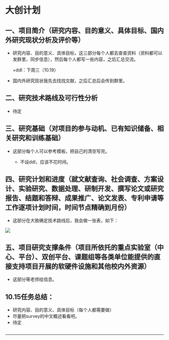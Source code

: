 # 大创计划

## 一、项目简介（研究内容、目的意义、具体目标、国内外研究现状分析及评价等）

+ 研究内容、目的意义、具体目标，这三部分每个人都去查查资料（资料都可以发群里，同步信息），然后每个人都写一些内容，之后汇总交流。
  
    +ddl：下周三（10.19）

+ 国内外研究现状我先去找找文献，之后汇总后会传到群里。


## 二、研究技术路线及可行性分析

+ 待定

## 三、研究基础（对项目的参与动机、已有知识储备、相关研究和训练基础）

+ 这部分每个人可以参考模板，把自己的清空写完。
    
    + 不设ddl，应该不花时间。

## 四、研究计划和进度（就文献查询、社会调查、方案设计、实验研究、数据处理、研制开发、撰写论文或研究报告、结题和答辩、成果推广、论文发表、专利申请等工作逐项计划时间，时间节点精确到月份）

+ 这部分在大致确定技术路线后，我会做一张表，如下：

![](https://i.imgur.com/5ajWyIl.png)

## 五、项目研究支撑条件（项目所依托的重点实验室（中心、平台）、双创平台、课题组等各类单位能提供的直接支持项目开展的软硬件设施和其他校内外资源）

+ 这部分等老师给信息。


## 10.15任务总结：

+ 研究内容、目的意义、具体目标（每个人都需要做）
+ 尽量把survey的中文概述看看吧。
+ 待定


## 

---